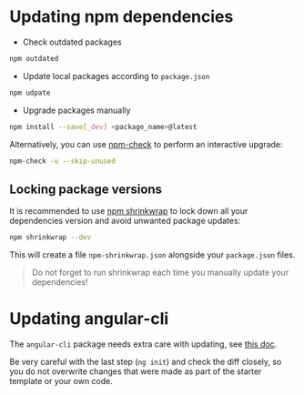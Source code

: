 # Updating npm dependencies

- Check outdated packages
```bash
npm outdated 
```

- Update local packages according to `package.json`
```bash
npm udpate
```

- Upgrade packages manually
```bash
npm install --save[_dev] <package_name>@latest
```

Alternatively, you can use [npm-check](https://github.com/dylang/npm-check) to perform an interactive upgrade:
```bash
npm-check -u --skip-unused
```

## Locking package versions

It is recommended to use [npm shrinkwrap](https://docs.npmjs.com/cli/shrinkwrap) to lock down all your dependencies
version and avoid unwanted package updates:
```bash
npm shrinkwrap --dev
```

This will create a file `npm-shrinkwrap.json` alongside your `package.json` files.
 
> Do not forget  to run shrinkwrap each time you manually update your dependencies! 

# Updating angular-cli

The `angular-cli` package needs extra care with updating, see
[this doc](https://github.com/angular/angular-cli#updating-angular-cli).

Be very careful with the last step (`ng init`) and check the diff closely, so you do not overwrite changes that were
made as part of the starter template or your own code.
